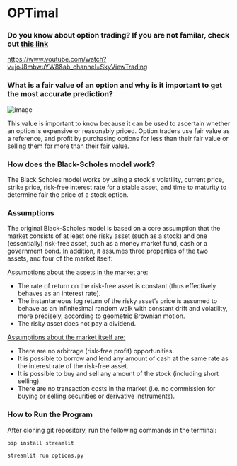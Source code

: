 
# OPTimal #

### Do you know about option trading? If you are not familar, check out [this link](https://www.youtube.com/watch?v=joJ8mbwuYW8&ab_channel=SkyViewTrading!) ###

https://www.youtube.com/watch?v=joJ8mbwuYW8&ab_channel=SkyViewTrading

### What is a fair value of an option and why is it important to get the most accurate prediction? ###

![image](https://user-images.githubusercontent.com/63567363/219904458-54558b24-e88a-4765-a0fa-e1f4e74a113e.png)

This value is important to know because it can be used to ascertain whether an option is expensive or reasonably priced. Option traders use fair value as a reference, and profit by purchasing options for less than their fair value or selling them for more than their fair value.

### How does the Black-Scholes model work? ###

The Black Scholes model works by using a stock's volatility, current price, strike price, risk-free interest rate for a stable asset, and time to maturity to determine fair the price of a stock option.

### Assumptions ###

The original Black-Scholes model is based on a core assumption that the market consists of at least one risky asset (such as a stock) and one (essentially) risk-free asset, such as a money market fund, cash or a government bond. In addition, it assumes three properties of the two assets, and four of the market itself:

<ins>Assumptions about the assets in the market are:</ins>
* The rate of return on the risk-free asset is constant (thus effectively behaves as an interest rate).
* The instantaneous log return of the risky asset’s price is assumed to behave as an infinitesimal random walk with constant drift and volatility, more precisely, according to geometric Brownian motion.
* The risky asset does not pay a dividend.

<ins>Assumptions about the market itself are:</ins>
* There are no arbitrage (risk-free profit) opportunities.
* It is possible to borrow and lend any amount of cash at the same rate as the interest rate of the risk-free asset.
* It is possible to buy and sell any amount of the stock (including short selling).
* There are no transaction costs in the market (i.e. no commission for buying or selling securities or derivative instruments).




### How to Run the Program ###



After cloning git repository, run the following commands in the terminal:

```
pip install streamlit
```
```
streamlit run options.py
```
